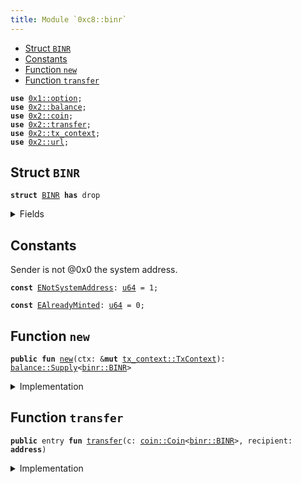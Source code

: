 ```yaml
---
title: Module `0xc8::binr`
---
```




-  [Struct `BINR`](#0xc8_binr_BINR)
-  [Constants](#@Constants_0)
-  [Function `new`](#0xc8_binr_new)
-  [Function `transfer`](#0xc8_binr_transfer)


<pre><code><b>use</b> <a href="../move-stdlib/option.md#0x1_option">0x1::option</a>;
<b>use</b> <a href="../sui-framework/balance.md#0x2_balance">0x2::balance</a>;
<b>use</b> <a href="../sui-framework/coin.md#0x2_coin">0x2::coin</a>;
<b>use</b> <a href="../sui-framework/transfer.md#0x2_transfer">0x2::transfer</a>;
<b>use</b> <a href="../sui-framework/tx_context.md#0x2_tx_context">0x2::tx_context</a>;
<b>use</b> <a href="../sui-framework/url.md#0x2_url">0x2::url</a>;
</code></pre>



<a name="0xc8_binr_BINR"></a>

## Struct `BINR`



<pre><code><b>struct</b> <a href="../bfc-system/binr.md#0xc8_binr_BINR">BINR</a> <b>has</b> drop
</code></pre>



<details>
<summary>Fields</summary>


<dl>
<dt>
<code>dummy_field: bool</code>
</dt>
<dd>

</dd>
</dl>


</details>

<a name="@Constants_0"></a>

## Constants


<a name="0xc8_binr_ENotSystemAddress"></a>

Sender is not @0x0 the system address.


<pre><code><b>const</b> <a href="../bfc-system/binr.md#0xc8_binr_ENotSystemAddress">ENotSystemAddress</a>: <a href="../move-stdlib/u64.md#0x1_u64">u64</a> = 1;
</code></pre>



<a name="0xc8_binr_EAlreadyMinted"></a>



<pre><code><b>const</b> <a href="../bfc-system/binr.md#0xc8_binr_EAlreadyMinted">EAlreadyMinted</a>: <a href="../move-stdlib/u64.md#0x1_u64">u64</a> = 0;
</code></pre>



<a name="0xc8_binr_new"></a>

## Function `new`



<pre><code><b>public</b> <b>fun</b> <a href="../bfc-system/binr.md#0xc8_binr_new">new</a>(ctx: &<b>mut</b> <a href="../sui-framework/tx_context.md#0x2_tx_context_TxContext">tx_context::TxContext</a>): <a href="../sui-framework/balance.md#0x2_balance_Supply">balance::Supply</a>&lt;<a href="../bfc-system/binr.md#0xc8_binr_BINR">binr::BINR</a>&gt;
</code></pre>



<details>
<summary>Implementation</summary>


<pre><code><b>public</b> <b>fun</b> <a href="../bfc-system/binr.md#0xc8_binr_new">new</a>(ctx: &<b>mut</b> TxContext): Supply&lt;<a href="../bfc-system/binr.md#0xc8_binr_BINR">BINR</a>&gt; {
    <b>assert</b>!(<a href="../sui-framework/tx_context.md#0x2_tx_context_sender">tx_context::sender</a>(ctx) == @0x0, <a href="../bfc-system/binr.md#0xc8_binr_ENotSystemAddress">ENotSystemAddress</a>);
    <b>assert</b>!(<a href="../sui-framework/tx_context.md#0x2_tx_context_epoch">tx_context::epoch</a>(ctx) == 0, <a href="../bfc-system/binr.md#0xc8_binr_EAlreadyMinted">EAlreadyMinted</a>);
    <b>let</b> (cap, metadata) = <a href="../sui-framework/coin.md#0x2_coin_create_currency">coin::create_currency</a>(
        <a href="../bfc-system/binr.md#0xc8_binr_BINR">BINR</a> {},
        9,
        b"<a href="../bfc-system/binr.md#0xc8_binr_BINR">BINR</a>",
        b"Benfen INR",
        b"",
        <a href="../move-stdlib/option.md#0x1_option_none">option::none</a>(),
        ctx
    );
    <a href="../sui-framework/transfer.md#0x2_transfer_public_freeze_object">transfer::public_freeze_object</a>(metadata);
    <a href="../sui-framework/coin.md#0x2_coin_treasury_into_supply">coin::treasury_into_supply</a>(cap)
}
</code></pre>



</details>

<a name="0xc8_binr_transfer"></a>

## Function `transfer`



<pre><code><b>public</b> entry <b>fun</b> <a href="../sui-framework/transfer.md#0x2_transfer">transfer</a>(c: <a href="../sui-framework/coin.md#0x2_coin_Coin">coin::Coin</a>&lt;<a href="../bfc-system/binr.md#0xc8_binr_BINR">binr::BINR</a>&gt;, recipient: <b>address</b>)
</code></pre>



<details>
<summary>Implementation</summary>


<pre><code><b>public</b> entry <b>fun</b> <a href="../sui-framework/transfer.md#0x2_transfer">transfer</a>(c: <a href="../sui-framework/coin.md#0x2_coin_Coin">coin::Coin</a>&lt;<a href="../bfc-system/binr.md#0xc8_binr_BINR">BINR</a>&gt;, recipient: <b>address</b>) {
    <a href="../sui-framework/transfer.md#0x2_transfer_public_transfer">transfer::public_transfer</a>(c, recipient)
}
</code></pre>



</details>

